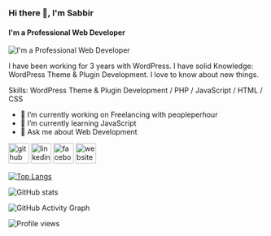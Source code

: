 ### Hi there 👋, I'm Sabbir
#### I'm a Professional Web Developer
![I'm a Professional Web Developer](https://scontent.fdac140-1.fna.fbcdn.net/v/t1.6435-9/s960x960/124568962_2769309966639572_4678316465931323835_n.jpg?_nc_cat=106&ccb=1-5&_nc_sid=e3f864&_nc_ohc=NW3nG2dr5FYAX94cYhF&_nc_ht=scontent.fdac140-1.fna&oh=00_AT8yL_HawQgrk9fYFiigXqf_NHFG4drpe4f822TVYVnIEQ&oe=61F6F282)

I have been working for 3 years with WordPress. I have solid Knowledge: WordPress Theme & Plugin Development. I love to know about new things.

Skills: WordPress Theme & Plugin Development / PHP / JavaScript / HTML / CSS

- 🔭 I’m currently working on Freelancing with peopleperhour 
- 🌱 I’m currently learning JavaScript 
- 💬 Ask me about Web Development 


[<img src='https://cdn.jsdelivr.net/npm/simple-icons@3.0.1/icons/github.svg' alt='github' height='40'>](https://github.com/sabbirmia002)  [<img src='https://cdn.jsdelivr.net/npm/simple-icons@3.0.1/icons/linkedin.svg' alt='linkedin' height='40'>](https://www.linkedin.com/in/sabbirmia/)  [<img src='https://cdn.jsdelivr.net/npm/simple-icons@3.0.1/icons/facebook.svg' alt='facebook' height='40'>](https://www.facebook.com/sabbirmia.bd)  [<img src='https://cdn.jsdelivr.net/npm/simple-icons@3.0.1/icons/icloud.svg' alt='website' height='40'>](https://sabbirmia.com)  

[![Top Langs](https://github-readme-stats.vercel.app/api/top-langs/?username=sabbirmia002)](https://github.com/anuraghazra/github-readme-stats)

![GitHub stats](https://github-readme-stats.vercel.app/api?username=sabbirmia002&show_icons=true)  

![GitHub Activity Graph](https://activity-graph.herokuapp.com/graph?username=sabbirmia002)  

![Profile views](https://gpvc.arturio.dev/sabbirmia002)  
